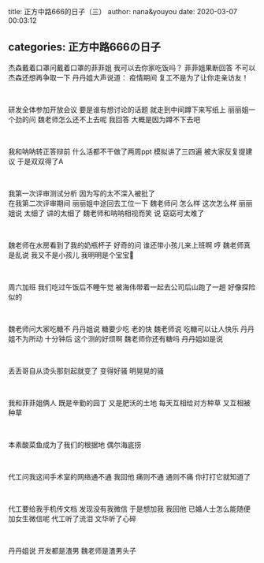 title: 正方中路666的日子（三）
author: nana&youyou
date: 2020-03-07 00:03:12

categories: 正方中路666の日子
---
杰森戴着口罩问戴着口罩的菲菲姐 我可以去你家吃饭吗？
菲菲姐果断回答 不可以
杰森还想再争取一下
丹丹姐大声说道：
疫情期间 复工不是为了让你走亲访友！<!--more-->

<br/>

研发全体参加开放会议
要是谁有想讨论的话题 就走到中间蹲下来写纸上
丽丽姐一个劲的问 魏老师怎么还不上去呢
我回答 大概是因为蹲不下去吧

<br/>

我和呐呐转正答辩前 
什么活都不干做了两周ppt
模拟讲了三四遍 被大家反复提建议
于是双双得了A

<br/>

我第一次评审测试分析 因为写的太不深入被批了<br>在我第二次评审期间 丽丽姐中途回去工位一下
魏老师问 怎么样 这次怎么样
丽丽姐说 太细了 讲的太细了
魏老师和呐呐相视而笑 说 窈窈可太难了

<br/>

魏老师在水房看到了我的奶瓶杯子
好奇的问 谁还带小孩儿来上班啊
哼 魏老师真是乱说 
我又不是小孩儿
我明明是个宝宝👶

<br/>

周六加班 我们吃过午饭后不睡午觉
被海伟带着一起去公司后山跑了一趟
好像探险似的

<br/>

魏老师问大家吃糖不
丹丹姐说 糖要少吃 老的快
魏老师说 吃糖可以让人快乐
丹丹姐不为所动
十分钟后
这个测的好烦啊 魏老师你还有糖吗
丹丹姐如是说

<br>

丢丢哥自从烫头那刻起就变了
变得好骚
明晃晃的骚

<br/>

我和菲菲姐俩人 既是辛勤的园丁 
又是肥沃的土地
每天互相给对方种草 
又互相被种草

<br/>

本素酸菜鱼成为了我们的根据地
偶尔海底捞

<br/>

代工问我这间手术室的网络通不通
我回他 
痛则不通 通则不痛 你打打它就知道了

<br/>

代工要给我手机传文档 发现没有我微信
于是想加我
我回他 已婚人士怎么能随便加女生微信呢
代工听了流泪 文华听了心碎

<br/>

丹丹姐说 开发都是渣男
魏老师是渣男头子